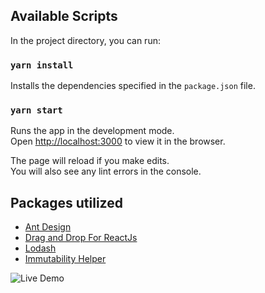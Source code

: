 ## Available Scripts

In the project directory, you can run:

### `yarn install`
Installs the dependencies specified in the `package.json` file.

### `yarn start`

Runs the app in the development mode.<br>
Open [http://localhost:3000](http://localhost:3000) to view it in the browser.

The page will reload if you make edits.<br>
You will also see any lint errors in the console.

## Packages utilized

- [Ant Design](#http://ant.design/)
- [Drag and Drop For ReactJs](#https://react-dnd.github.io/react-dnd/)
- [Lodash](#https://lodash.com/)
- [Immutability Helper](#https://github.com/kolodny/immutability-helper)

![Live Demo](http://vinothk.com/trello-look-alike/)